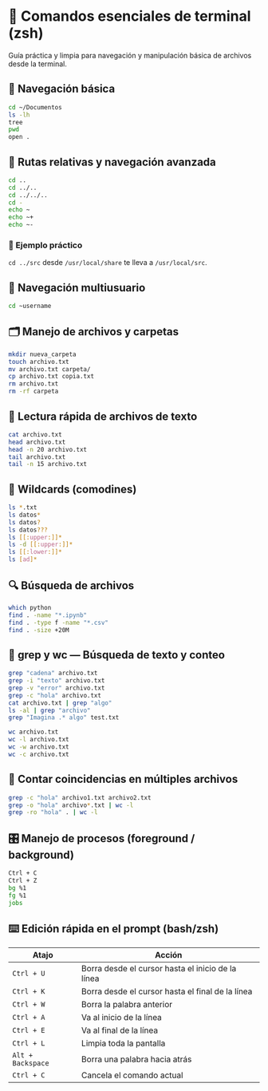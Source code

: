 # 🧭 Comandos esenciales de terminal (zsh)
Guía práctica y limpia para navegación y manipulación básica de archivos desde la terminal.

## 📂 Navegación básica

```bash
cd ~/Documentos
ls -lh
tree
pwd
open .
```

## 🔁 Rutas relativas y navegación avanzada

```bash
cd ..
cd ../..
cd ../../..
cd -
echo ~
echo ~+
echo ~-
```

### 📌 Ejemplo práctico

`cd ../src` desde `/usr/local/share` te lleva a `/usr/local/src`.

## 👥 Navegación multiusuario

```bash
cd ~username
```

## 🗂️ Manejo de archivos y carpetas

```bash
mkdir nueva_carpeta
touch archivo.txt
mv archivo.txt carpeta/
cp archivo.txt copia.txt
rm archivo.txt
rm -rf carpeta
```

## 📄 Lectura rápida de archivos de texto

```bash
cat archivo.txt
head archivo.txt
head -n 20 archivo.txt
tail archivo.txt
tail -n 15 archivo.txt
```

## 🎯 Wildcards (comodines)

```bash
ls *.txt
ls datos*
ls datos?
ls datos???
ls [[:upper:]]*
ls -d [[:upper:]]*
ls [[:lower:]]*
ls [ad]*
```

## 🔍 Búsqueda de archivos

```bash
which python
find . -name "*.ipynb"
find . -type f -name "*.csv"
find . -size +20M
```

## 👑 grep y wc — Búsqueda de texto y conteo

```bash
grep "cadena" archivo.txt
grep -i "texto" archivo.txt
grep -v "error" archivo.txt
grep -c "hola" archivo.txt
cat archivo.txt | grep "algo"
ls -al | grep "archivo"
grep "Imagina .* algo" test.txt

wc archivo.txt
wc -l archivo.txt
wc -w archivo.txt
wc -c archivo.txt
```

## 🧮 Contar coincidencias en múltiples archivos

```bash
grep -c "hola" archivo1.txt archivo2.txt
grep -o "hola" archivo*.txt | wc -l
grep -ro "hola" . | wc -l
```

## 🎛️ Manejo de procesos (foreground / background)

```bash
Ctrl + C
Ctrl + Z
bg %1
fg %1
jobs
```

## ⌨️ Edición rápida en el prompt (bash/zsh)

| Atajo              | Acción                                                    |
|--------------------|-----------------------------------------------------------|
| `Ctrl + U`         | Borra desde el cursor hasta el inicio de la línea        |
| `Ctrl + K`         | Borra desde el cursor hasta el final de la línea         |
| `Ctrl + W`         | Borra la palabra anterior                                 |
| `Ctrl + A`         | Va al inicio de la línea                                  |
| `Ctrl + E`         | Va al final de la línea                                   |
| `Ctrl + L`         | Limpia toda la pantalla                                   |
| `Alt + Backspace`  | Borra una palabra hacia atrás                             |
| `Ctrl + C`         | Cancela el comando actual                                 |